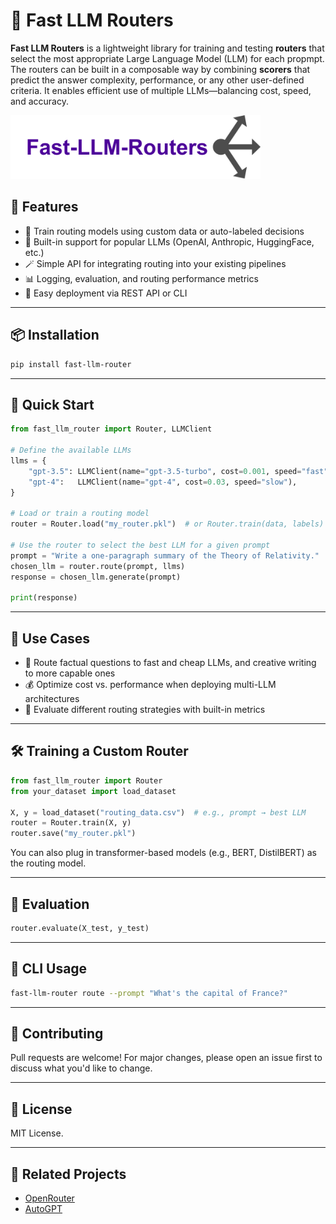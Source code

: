 # 🚀 Fast LLM Routers

**Fast LLM Routers** is a lightweight library for training and testing **routers** that select the most appropriate Large Language Model (LLM) for each propmpt. The routers can be built in a composable way by combining **scorers** that predict the answer complexity, performance, or any other user-defined criteria. It enables efficient use of multiple LLMs—balancing cost, speed, and accuracy.

<img src="images/FLR.svg" alt="Logo" width="400"/>


## 🌟 Features

- 🔀 Train routing models using custom data or auto-labeled decisions
- 🧠 Built-in support for popular LLMs (OpenAI, Anthropic, HuggingFace, etc.)
- 🪄 Simple API for integrating routing into your existing pipelines
- 📊 Logging, evaluation, and routing performance metrics
- 💾 Easy deployment via REST API or CLI

---

## 📦 Installation

```bash
pip install fast-llm-router
```

---

## 🚀 Quick Start

```python
from fast_llm_router import Router, LLMClient

# Define the available LLMs
llms = {
    "gpt-3.5": LLMClient(name="gpt-3.5-turbo", cost=0.001, speed="fast"),
    "gpt-4":   LLMClient(name="gpt-4", cost=0.03, speed="slow"),
}

# Load or train a routing model
router = Router.load("my_router.pkl")  # or Router.train(data, labels)

# Use the router to select the best LLM for a given prompt
prompt = "Write a one-paragraph summary of the Theory of Relativity."
chosen_llm = router.route(prompt, llms)
response = chosen_llm.generate(prompt)

print(response)
```

---

## 📘 Use Cases

- 🧠 Route factual questions to fast and cheap LLMs, and creative writing to more capable ones
- 💰 Optimize cost vs. performance when deploying multi-LLM architectures
- 🧪 Evaluate different routing strategies with built-in metrics

---

## 🛠️ Training a Custom Router

```python
from fast_llm_router import Router
from your_dataset import load_dataset

X, y = load_dataset("routing_data.csv")  # e.g., prompt → best LLM
router = Router.train(X, y)
router.save("my_router.pkl")
```

You can also plug in transformer-based models (e.g., BERT, DistilBERT) as the routing model.

---

## 🧪 Evaluation

```python
router.evaluate(X_test, y_test)
```

---

## 🧰 CLI Usage

```bash
fast-llm-router route --prompt "What's the capital of France?"
```

---

## 🤝 Contributing

Pull requests are welcome! For major changes, please open an issue first to discuss what you'd like to change.

---

## 📄 License

MIT License.

---

## 🔗 Related Projects

- [OpenRouter](https://openrouter.ai/)
- [AutoGPT](https://github.com/Torantulino/Auto-GPT)